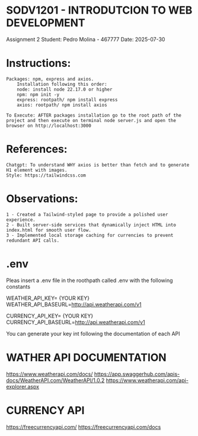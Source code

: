# SODV1201 - INTRODUTCION TO WEB DEVELOPMENT
Assignment 2
Student: Pedro Molina - 467777
Date: 2025-07-30

# Instructions:     
    
    Packages: npm, express and axios.
        Installation following this order:
        node: install node 22.17.0 or higher
        npm: npm init -y
        express: rootpath/ npm install express 
        axios: rootpath/ npm install axios
    
    To Execute: AFTER packages installation go to the root path of the project and then execute on terminal node server.js and open the browser on http://localhost:3000
    
# References: 
    Chatgpt: To understand WHY axios is better than fetch and to generate H1 element with images.
    Style: https://tailwindcss.com

# Observations:
    1 - Created a Tailwind-styled page to provide a polished user experience.
    2 - Built server-side services that dynamically inject HTML into index.html for smooth user flow.
    3 - Implemented local storage caching for currencies to prevent redundant API calls.

# .env
Pleas insert a .env file in the roothpath called .env with the following constants

WEATHER_API_KEY= {YOUR KEY}
WEATHER_API_BASEURL=http://api.weatherapi.com/v1

CURRENCY_API_KEY= {YOUR KEY}
CURRENCY_API_BASEURL=http://api.weatherapi.com/v1

You can generate your key int following the documentation of each API

# WATHER API DOCUMENTATION
https://www.weatherapi.com/docs/
https://app.swaggerhub.com/apis-docs/WeatherAPI.com/WeatherAPI/1.0.2
https://www.weatherapi.com/api-explorer.aspx

# CURRENCY API
https://freecurrencyapi.com/
https://freecurrencyapi.com/docs


